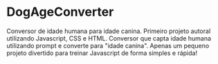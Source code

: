 # DogAgeConverter
Conversor de idade humana para idade canina. Primeiro projeto autoral utilizando Javascript, CSS e HTML. 
Conversor que capta idade humana utilizando prompt e converte para "idade canina". Apenas um pequeno projeto divertido para treinar Javascript de forma simples e rápida! 
